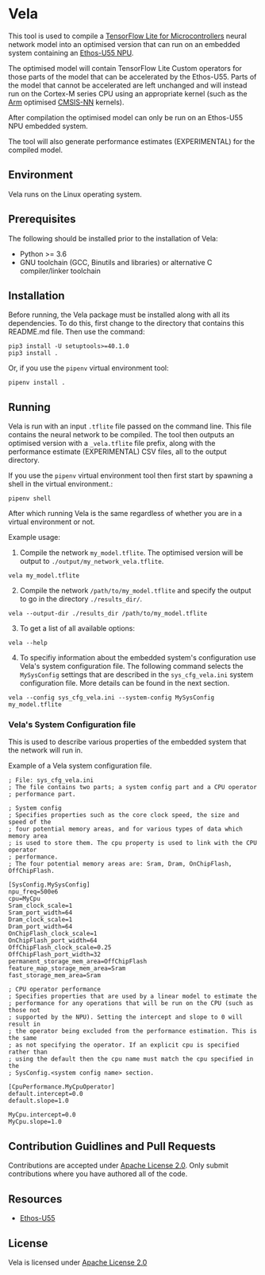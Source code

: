 # Vela
This tool is used to compile a [TensorFlow Lite for Microcontrollers](https://www.tensorflow.org/lite/microcontrollers) neural network model into an optimised version that can run on an embedded system containing an [Ethos-U55 NPU](https://www.arm.com/products/silicon-ip-cpu/ethos/ethos-u55).

The optimised model will contain TensorFlow Lite Custom operators for those parts of the model that can be accelerated by the Ethos-U55. Parts of the model that cannot be accelerated are left unchanged and will instead run on the Cortex-M series CPU using an appropriate kernel (such as the [Arm](https://www.arm.com) optimised [CMSIS-NN](https://github.com/ARM-software/CMSIS_5/tree/develop/CMSIS/NN) kernels).

After compilation the optimised model can only be run on an Ethos-U55 NPU embedded system.

The tool will also generate performance estimates (EXPERIMENTAL) for the compiled model.

## Environment
Vela runs on the Linux operating system.

## Prerequisites
The following should be installed prior to the installation of Vela:
 - Python >= 3.6
 - GNU toolchain (GCC, Binutils and libraries) or alternative C compiler/linker toolchain

## Installation
Before running, the Vela package must be installed along with all its dependencies. To do this, first change to the directory that contains this README.md file. Then use the command:
```
pip3 install -U setuptools>=40.1.0
pip3 install .
```

Or, if you use the `pipenv` virtual environment tool:
```
pipenv install .
```

## Running
Vela is run with an input `.tflite` file passed on the command line. This file contains the neural network to be compiled. The tool then outputs an optimised version with a `_vela.tflite` file prefix, along with the performance estimate (EXPERIMENTAL) CSV files, all to the output directory.

If you use the `pipenv` virtual environment tool then first start by spawning a shell in the virtual environment.:
```
pipenv shell
```
After which running Vela is the same regardless of whether you are in a virtual environment or not.

Example usage:
1) Compile the network `my_model.tflite`. The optimised version will be output to `./output/my_network_vela.tflite`.
```
vela my_model.tflite
```
2) Compile the network `/path/to/my_model.tflite` and specify the output to go in the directory `./results_dir/`.
```
vela --output-dir ./results_dir /path/to/my_model.tflite
```
3) To get a list of all available options:
```
vela --help
```
4) To specifiy information about the embedded system's configuration use Vela's system configuration file. The following command selects the `MySysConfig` settings that are described in the `sys_cfg_vela.ini` system configuration file. More details can be found in the next section.
```
vela --config sys_cfg_vela.ini --system-config MySysConfig my_model.tflite
```

### Vela's System Configuration file
This is used to describe various properties of the embedded system that the network will run in.

Example of a Vela system configuration file.
```
; File: sys_cfg_vela.ini
; The file contains two parts; a system config part and a CPU operator
; performance part.

; System config
; Specifies properties such as the core clock speed, the size and speed of the
; four potential memory areas, and for various types of data which memory area
; is used to store them. The cpu property is used to link with the CPU operator
; performance.
; The four potential memory areas are: Sram, Dram, OnChipFlash, OffChipFlash.

[SysConfig.MySysConfig]
npu_freq=500e6
cpu=MyCpu
Sram_clock_scale=1
Sram_port_width=64
Dram_clock_scale=1
Dram_port_width=64
OnChipFlash_clock_scale=1
OnChipFlash_port_width=64
OffChipFlash_clock_scale=0.25
OffChipFlash_port_width=32
permanent_storage_mem_area=OffChipFlash
feature_map_storage_mem_area=Sram
fast_storage_mem_area=Sram

; CPU operator performance
; Specifies properties that are used by a linear model to estimate the
; performance for any operations that will be run on the CPU (such as those not
; supported by the NPU). Setting the intercept and slope to 0 will result in
; the operator being excluded from the performance estimation. This is the same
; as not specifying the operator. If an explicit cpu is specified rather than
; using the default then the cpu name must match the cpu specified in the
; SysConfig.<system config name> section.

[CpuPerformance.MyCpuOperator]
default.intercept=0.0
default.slope=1.0

MyCpu.intercept=0.0
MyCpu.slope=1.0
```

## Contribution Guidlines and Pull Requests
Contributions are accepted under [Apache License 2.0](LICENSE.txt). Only submit contributions where you have authored all of the code.

## Resources
* [Ethos-U55](https://www.arm.com/products/silicon-ip-cpu/ethos/ethos-u55)

## License
Vela is licensed under [Apache License 2.0](LICENSE.txt)
